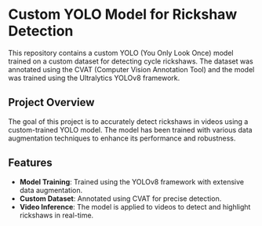 # Custom YOLO Model for Rickshaw Detection

This repository contains a custom YOLO (You Only Look Once) model trained on a custom dataset for detecting cycle rickshaws. The dataset was annotated using the CVAT (Computer Vision Annotation Tool) and the model was trained using the Ultralytics YOLOv8 framework.

## Project Overview

The goal of this project is to accurately detect rickshaws in videos using a custom-trained YOLO model. The model has been trained with various data augmentation techniques to enhance its performance and robustness.

## Features

- **Model Training**: Trained using the YOLOv8 framework with extensive data augmentation.
- **Custom Dataset**: Annotated using CVAT for precise detection.
- **Video Inference**: The model is applied to videos to detect and highlight rickshaws in real-time.


